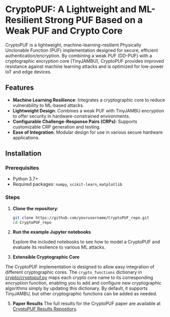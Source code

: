 # CryptoPUF: A Lightweight and ML-Resilient Strong PUF Based on a Weak PUF and Crypto Core

CryptoPUF is a lightweight, machine-learning-resilient Physically Unclonable Function (PUF) implementation designed for secure, efficient authentication/encryption. By combining a weak PUF (DD-PUF) with a cryptographic encryption core (TinyJAMBU), CryptoPUF provides improved resistance against machine learning attacks and is optimized for low-power IoT and edge devices.

## Features
- **Machine Learning Resilience**: Integrates a cryptographic core to reduce vulnerability to ML-based attacks.
- **Lightweight Design**: Combines a weak PUF with TinyJAMBU encryption to offer security in hardware-constrained environments.
- **Configurable Challenge-Response Pairs (CRPs)**: Supports customizable CRP generation and testing.
- **Ease of Integration**: Modular design for use in various secure hardware applications.

## Installation

### Prerequisites
- Python 3.7+
- Required packages: `numpy`, `scikit-learn`, `matplotlib`

### Steps

1. **Clone the repository**:
   ```bash
   git clone https://github.com/yourusername/CryptoPUF_repo.git
   cd CryptoPUF_repo
2. **Run the example Jupyter notebooks**

   Explore the included notebooks to see how to model a CryptoPUF and evaluate its resilience to various ML attacks.
   
4. **Extensible Cryptographic Core**

The CryptoPUF implementation is designed to allow easy integration of different cryptographic cores. The `crypto_functions` dictionary in [crypto/cryptopuf.py]([https://github.com/YiminGao0113/CryptoPUF_repo/blob/main/crypto/cryptopuf.py](https://github.com/YiminGao0113/CryptoPUF/blob/main/crypto/cryptopuf.py)) maps each crypto core name to its corresponding encryption function, enabling you to add and configure new cryptographic algorithms simply by updating this dictionary. By default, it supports TinyJAMBU, but other cryptographic functions can be added as needed.


5. **Paper Results**
    The full results for the CryptoPUF paper are available at [CryptoPUF Results Repository](https://github.com/YiminGao0113/CryptoPUF_results).
